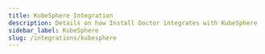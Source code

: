 ```yaml
---
title: KubeSphere Integration
description: Details on how Install Doctor integrates with KubeSphere
sidebar_label: KubeSphere
slug: /integrations/kubesphere
---
```

